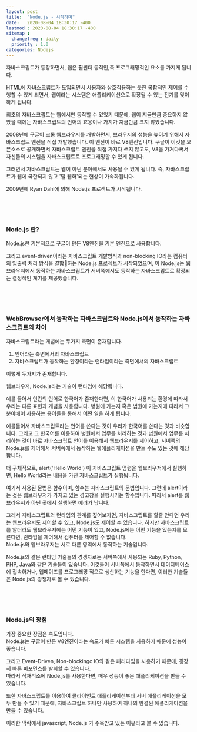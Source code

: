 ```yaml
---
layout: post
title:  "Node.js - 시작하며"
date:   2020-08-04 18:30:17 -400
lastmod : 2020-08-04 18:30:17 -400
sitemap :
  changefreq : daily
  priority : 1.0
categories: Nodejs
---
```


자바스크립트가 등장하면서, 웹은 훨씬더 동적인,즉 프로그래밍적인 요소를 가지게 됩니다.

HTML에 자바스크립트가 도입되면서 사용자와 상호작용하는 듯한 복합적인 제어를 수행할 수 있게 되면서, 웹이라는 시스템은 애플리케이션으로 확장될 수 있는 전기를 맞이하게 됩니다.

최초의 자바스크립트는 웹에서만 동작할 수 있었기 때문에, 웹이 지금만큼 중요하지 않았을 때에는 자바스크립트의 언어의 효용이나 가치가 지금만큼 크지 않았습니다.

2008년에 구글이 크롬 웹브라우저를 개발하면서, 브라우저의 성능을 높이기 위해서 자바스크립트 엔진을 직접 개발했습니다. 이 엔진이 바로 V8엔진입니다. 구글이 이것을 오픈소스로 공개하면서 자바스크립트 엔진을 직접 가져다 쓰지 않고도, V8을 가져다써서 자신들의 시스템을 자바스크립트로 프로그래밍할 수 있게 됩니다.

그러면서 자바스크립트는 웹이 아닌 분야에서도 사용될 수 있게 됩니다. 즉, 자바스크립트가 웹에 국한되지 않고 '탈 웹화'되는 현상이 가속화됩니다.  

2009년에 Ryan Dahl에 의해 Node.js 프로젝트가 시작됩니다.  

<br/>
<br/>
<br/>

### Node.js 란?
Node.js란 기본적으로 구글이 만든 V8엔진을 기본 엔진으로 사용합니다.

그리고 event-driven이라는 자바스크립트 개발방식과
non-blocking IO라는 컴퓨터의 입출력 처리 방식을 결합하는 Node.js 프로젝트가 시작되었으며, 이 Node.js는 웹브라우저에서 동작하는 자바스크립트가 서버쪽에서도 동작하는 자바스크립트로 확장되는 결정적인 계기를 제공했습니다.  

<br/>
<br/>
<br/>

### WebBrowser에서 동작하는 자바스크립트와 Node.js에서 동작하는 자바스크립트의 차이

자바스크립트라는 개념에는 두가지 측면이 존재합니다.  

1. 언어라는 측면에서의 자바스크립트
2. 자바스크립트가 동작하는 환경이라는 런타임이라는 측면에서의 자바스크립트

이렇게 두가지가 존재합니다.  

웹브라우저, Node.js라는 기술이 런타임에 해당됩니다.  

 예를 들어서 인간의 언어로 한국어가 존재한다면, 이 한국어가 사용되는 환경에 따라서 우리는 다른 표현과 개념을 사용합니다. 병원에 가는지 혹은 법원에 가는지에 따라서 그 분야에어 사용하는 용어들을 통해서 어떤 일을 하게 됩니다.

 예를들어서 자바스크립트라는 언어를 쓴다는 것이 우리가 한국어를 쓴다는 것과 비슷합니다. 그리고 그 한국어를 이용하여 병원에서 업무를 처리하는 것과 법원에서 업무를 처리하는 것이 바로 자바스크립트 언어를 이용해서 웹브라우저를 제어하고, 서버쪽의 Node.js를 제어해서 서버쪽에서 동작하는 웹애플리케이션을 만들 수도 있는 것에 해당합니다.  

더 구체적으로, alert('Hello World') 이 자바스크립트 명령을 웹브라우저에서 실행하면, Hello World라는 내용을 가진 자바스크립트가 실행됩니다.  

여기서 사용된 문법은 함수이며, 함수는 자바스크립트의 문법입니다.  그런데 alert이라는 것은 웹브라우저가 가지고 있는 경고창을 실행시키는 함수입니다. 따라서 alert를 웹브라우저가 아닌 곳에서 실행하면 에러가 납니다.


그래서 자바스크립트와 런타임의 관계를 짚어보자면, 자바스크립트를 할줄 안다면 우리는 웹브라우저도 제어할 수 있고, Node.js도 제어할 수 있습니다. 하지만 자바스크립트를 알더라도 웹브라우저에는 어떤 기능이 있고, Node.js에는 어떤 기능을 있는지를 모른다면, 런타임을 제어해서 컴퓨터를 제어할 수 없습니다.  
Node.js와 웹브라우저는 서로 다른 영역에서 동작하는 기술입니다.

Node.js와 같은 런타임 기술들의 경쟁자로는 서버쪽에서 사용되는 Ruby, Python, PHP, Java와 같은 기술들이 있습니다. 이것들이 서버쪽에서 동작하면서 데이터베이스에 접속하거나, 웹페이즈를 프로그래밍 적으로 생산하는 기능을 한다면, 이러한 기술들은 Node.js의 경쟁자로 볼 수 있습니다.

<br/>
<br/>
<br/>

### Node.js의 장점
가장 중요한 장점은 속도입니다.   
Node.js는 구글이 만든 V8엔진이라는 속도가 빠른 시스템을 사용하기 때문에 성능이 좋습니다.  

그리고 Event-Driven, Non-blockingc IO와 같은 패러다임을 사용하기 때문에, 굉장히 빠른 퍼포먼스를 발휘할 수 있습니다.  
따라서 적재적소에 Node.js를 사용한다면, 매우 성능이 좋은 애플리케이션을 만들 수 있습니다.  

또한 자바스크립트를 이용하여 클라이언트 애플리케이션부터 서버 애플리케이션을 모두 만들 수 있기 때문에, 자바스크립트 하나만 사용하여 하나의 완결된 애플리케이션을 만들 수 있습니다.  

이러한 맥락에서 javascript, Node.js 가 주목받고 있는 이유라고 볼 수 있습니다.  

<br/>
<br/>
<br/>
